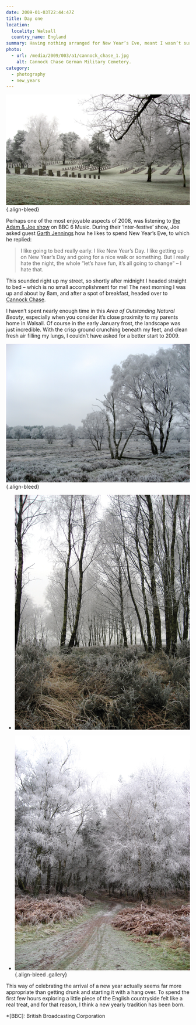 ```yaml
---
date: 2009-01-03T22:44:47Z
title: Day one
location:
  locality: Walsall
  country_name: England
summary: Having nothing arranged for New Year’s Eve, meant I wasn’t sure how I would be celebrating the arrival of 2009. Well, not until I heard a conversation on the radio.
photo:
  - url: /media/2009/003/a1/cannock_chase_1.jpg
    alt: Cannock Chase German Military Cemetery.
category:
  - photography
  - new_years
---
```


![Rows of grave stones in a rolling frost covered garden.](/media/2009/003/a1/cannock_chase_1.jpg "Cannock Chase German Military Cemetery.")
{.align-bleed}

Perhaps one of the most enjoyable aspects of 2008, was listening to [the Adam & Joe show][1] on BBC 6 Music. During their ‘inter-festive’ show, Joe asked guest [Garth Jennings][2] how he likes to spend New Year’s Eve, to which he replied:

> I like going to bed really early. I like New Year’s Day. I like getting up on New Year’s Day and going for a nice walk or something. But I really hate the night, the whole “let’s have fun, it’s all going to change” – I hate that.

This sounded right up my street, so shortly after midnight I headed straight to bed – which is no small accomplishment for me! The next morning I was up and about by 8am, and after a spot of breakfast, headed over to [Cannock Chase][3].

I haven’t spent nearly enough time in this _Area of Outstanding Natural Beauty_, especially when you consider it’s close proximity to my parents home in Walsall. Of course in the early January frost, the landscape was just incredible. With the crisp ground crunching beneath my feet, and clean fresh air filling my lungs, I couldn’t have asked for a better start to 2009.

![Frost-covered trees barely noticeable against a grey sky and frosty ground.](/media/2009/003/a1/cannock_chase_2.jpg "Frost over Cannock Chase.")
{.align-bleed}

- ![Green and yellow heather below frost-covered trees.](/media/2009/003/a1/cannock_chase_3.jpg "Green and yellow heather below frost-covered trees.")

- ![A path stretches into a distance towards woodland.](/media/2009/003/a1/cannock_chase_4.jpg "A path stretches into a distance towards woodland.")
  {.align-bleed .gallery}

This way of celebrating the arrival of a new year actually seems far more appropriate than getting drunk and starting it with a hang over. To spend the first few hours exploring a little piece of the English countryside felt like a real treat, and for that reason, I think a new yearly tradition has been born.

[1]: https://www.bbc.co.uk/6music/shows/adamandjoe/
[2]: https://www.imdb.com/name/nm1134029/
[3]: https://en.wikipedia.org/wiki/Cannock_Chase

*[BBC]: British Broadcasting Corporation
